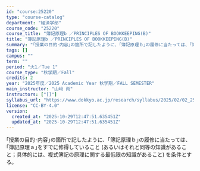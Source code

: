 ```yaml
---
id: "course:25220"
type: "course-catalog"
department: "経済学部"
course_code: "25220"
course_title: "簿記原理b ／PRINCIPLES OF BOOKKEEPING(B)"
title: "簿記原理b ／PRINCIPLES OF BOOKKEEPING(B)"
summary: "｢授業の目的･内容｣の箇所で記したように、｢簿記原理ｂ｣の履修に当たっては、｢簿記原理ａ｣をすでに修得していること (あるいはそれと同等の知識があること；具体的には、複式簿記の原理に関する最低限の知識があること) を条件とする。"
tags: []
campus: ""
term: ""
period: "火1／Tue 1"
course_type: "秋学期／Fall"
credits: 2
year: "2025年度／2025 Academic Year 秋学期／FALL SEMESTER"
main_instructor: "山﨑 尚"
instructors: ["[]"]
syllabus_url: "https://www.dokkyo.ac.jp/research/syllabus/2025/02/02_25220_ja_JP.html"
license: "CC-BY-4.0"
version:
  created_at: "2025-10-29T12:47:51.635451Z"
  updated_at: "2025-10-29T12:47:51.635451Z"
---
```

｢授業の目的･内容｣の箇所で記したように、｢簿記原理ｂ｣の履修に当たっては、｢簿記原理ａ｣をすでに修得していること (あるいはそれと同等の知識があること；具体的には、複式簿記の原理に関する最低限の知識があること) を条件とする。

